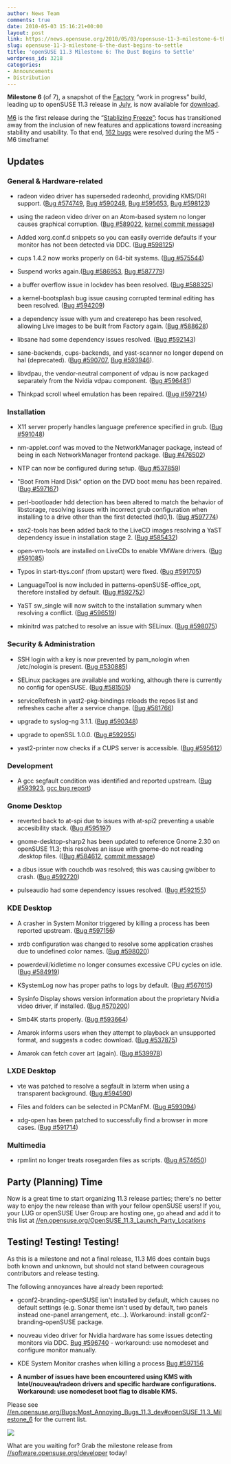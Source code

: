 ```yaml
---
author: News Team
comments: true
date: 2010-05-03 15:16:21+00:00
layout: post
link: https://news.opensuse.org/2010/05/03/opensuse-11-3-milestone-6-the-dust-begins-to-settle/
slug: opensuse-11-3-milestone-6-the-dust-begins-to-settle
title: 'openSUSE 11.3 Milestone 6: The Dust Begins to Settle'
wordpress_id: 3218
categories:
- Announcements
- Distribution
---
```


**Milestone 6** (of 7), a snapshot of the [Factory](//en.opensuse.org/Factory) “work  in progress” build, leading up to openSUSE 11.3 release in [July](//en.opensuse.org/Roadmap), is now  available for [download](//software.opensuse.org/developer).

[M6](//software.opensuse.org/developer) is the first release during the “[Stablizing  Freeze”](//www.suse.de/%7Ecoolo/opensuse_11.3/): focus has transitioned away from the inclusion of new  features and applications toward increasing stability and usability.  To  that end, [162 bugs](https://bugzilla.novell.com/buglist.cgi?order=Bug%20Number&chfieldto=2010-04-29&chfield=bug_status&query_format=advanced&chfieldfrom=2010-04-09&bug_status=RESOLVED&product=openSUSE%2011.3) were resolved during the M5 - M6 timeframe!

<!-- more -->




## Updates





### General & Hardware-related





	
  * radeon video driver has superseded radeonhd, providing KMS/DRI  support. ([Bug #574749](https://bugzilla.novell.com/show_bug.cgi?id=574749), [Bug #590248](https://bugzilla.novell.com/show_bug.cgi?id=590248), [Bug #595653](https://bugzilla.novell.com/show_bug.cgi?id=595653), [Bug #598123](https://bugzilla.novell.com/show_bug.cgi?id=598123))

	
  * using the radeon video driver on an Atom-based system no  longer causes graphical corruption. ([Bug #589022](https://bugzilla.novell.com/show_bug.cgi?id=589022), [kernel commit message](https://bugzilla.novell.com/show_bug.cgi?id=589022#c37))

	
  * Added xorg.conf.d snippets so you can easily override defaults  if your monitor has not been detected via DDC. ([Bug #598125](https://bugzilla.novell.com/show_bug.cgi?id=598125))

	
  * cups 1.4.2 now works properly on 64-bit systems. ([Bug #575544](https://bugzilla.novell.com/show_bug.cgi?id=575544))

	
  * Suspend works again.([Bug #586953](https://bugzilla.novell.com/show_bug.cgi?id=586953), [Bug #587779](https://bugzilla.novell.com/show_bug.cgi?id=587779))

	
  * a buffer overflow issue in lockdev has been resolved. ([Bug #588325](https://bugzilla.novell.com/show_bug.cgi?id=588325))

	
  * a kernel-bootsplash bug issue causing corrupted terminal  editing has been resolved. ([Bug #594209](https://bugzilla.novell.com/show_bug.cgi?id=594209))

	
  * a dependency issue with yum and createrepo has been resolved,  allowing Live images to be built from Factory again. ([Bug #588628](https://bugzilla.novell.com/show_bug.cgi?id=588628))

	
  * libsane had some dependency issues resolved. ([Bug #592143](https://bugzilla.novell.com/show_bug.cgi?id=592143))

	
  * sane-backends, cups-backends, and yast-scanner no longer  depend on hal (deprecated). ([Bug #590707](https://bugzilla.novell.com/show_bug.cgi?id=590707), [Bug #593946](https://bugzilla.novell.com/show_bug.cgi?id=593946)).

	
  * libvdpau, the vendor-neutral component of vdpau is now  packaged separately from the Nvidia vdpau component. ([Bug #596481](https://bugzilla.novell.com/show_bug.cgi?id=596481))

	
  * Thinkpad scroll wheel emulation has been repaired. ([Bug #597214](https://bugzilla.novell.com/show_bug.cgi?id=597214))





### Installation





	
  * X11 server properly handles language preference specified in  grub. ([Bug #591048](https://bugzilla.novell.com/show_bug.cgi?id=591048))

	
  * nm-applet.conf was moved to the NetworkManager package,  instead of being in each NetworkManager frontend package. ([Bug #476502](https://bugzilla.novell.com/show_bug.cgi?id=476502))

	
  * NTP can now be configured during setup. ([Bug #537859](https://bugzilla.novell.com/show_bug.cgi?id=537859))

	
  * "Boot From Hard Disk" option on the DVD boot menu has been  repaired. ([Bug #597167](https://bugzilla.novell.com/show_bug.cgi?id=597167))

	
  * perl-bootloader hdd detection has been altered to match the  behavior of libstorage, resolving issues with incorrect grub  configuration when installing to a drive other than the first detected  (hd0,1). ([Bug #597774](https://bugzilla.novell.com/show_bug.cgi?id=597774))

	
  * sax2-tools has been added back to the LiveCD images resolving a  YaST dependency issue in installation stage 2. ([Bug #585432](https://bugzilla.novell.com/show_bug.cgi?id=585432))

	
  * open-vm-tools are installed on LiveCDs to enable VMWare  drivers. ([Bug #591085](https://bugzilla.novell.com/show_bug.cgi?id=591085))

	
  * Typos in start-ttys.conf (from upstart) were fixed. ([Bug #591705](https://bugzilla.novell.com/show_bug.cgi?id=591705))

	
  * LanguageTool is now included in patterns-openSUSE-office_opt,  therefore installed by default. ([Bug #592752](https://bugzilla.novell.com/show_bug.cgi?id=592752))

	
  * YaST sw_single will now switch to the installation summary  when resolving a conflict. ([Bug #596519](https://bugzilla.novell.com/show_bug.cgi?id=596519))

	
  * mkinitrd was patched to resolve an issue with SELinux. ([Bug #598075](https://bugzilla.novell.com/show_bug.cgi?id=598075))





### Security & Administration





	
  * SSH login with a key is now prevented by pam_nologin when  /etc/nologin is present. ([Bug #530885](https://bugzilla.novell.com/show_bug.cgi?id=530885))

	
  * SELinux packages are available and working, although there is  currently no config for openSUSE. ([Bug #581505](https://bugzilla.novell.com/show_bug.cgi?id=581505))

	
  * serviceRefresh in yast2-pkg-bindings reloads the repos list  and refreshes cache after a service change. ([Bug #581766](https://bugzilla.novell.com/show_bug.cgi?id=581766))

	
  * upgrade to syslog-ng 3.1.1. ([Bug #590348](https://bugzilla.novell.com/show_bug.cgi?id=590348))

	
  * upgrade to openSSL 1.0.0. ([Bug #592955](https://bugzilla.novell.com/show_bug.cgi?id=592955))

	
  * yast2-printer now checks if a CUPS server is accessible. ([Bug #595612](https://bugzilla.novell.com/show_bug.cgi?id=595612))





### Development





	
  * A gcc segfault condition was identified and reported upstream. ([Bug #593923](https://bugzilla.novell.com/show_bug.cgi?id=593923), [gcc bug report](//gcc.gnu.org/bugzilla/show_bug.cgi?id=43704))





### Gnome Desktop





	
  * reverted back to at-spi due to issues with at-spi2 preventing a  usable accesibility stack. ([Bug #595197](https://bugzilla.novell.com/show_bug.cgi?id=595197))

	
  * gnome-desktop-sharp2 has been updated to reference Gnome 2.30  on openSUSE 11.3; this resolves an issue with gnome-do not reading  .desktop files. ([[Bug #584612](https://bugzilla.novell.com/show_bug.cgi?id=584612), [commit message](//lists.opensuse.org/opensuse-commit/2010-04/msg00932.html))

	
  * a dbus issue with couchdb was resolved; this was causing  gwibber to crash. ([Bug #592720](https://bugzilla.novell.com/show_bug.cgi?id=592720))

	
  * pulseaudio had some dependency issues resolved. ([Bug #592155](https://bugzilla.novell.com/show_bug.cgi?id=592155))





### KDE Desktop





	
  * A crasher in System Monitor triggered by killing a process has  been reported upstream. ([Bug #597156](https://bugzilla.novell.com/show_bug.cgi?id=597156))

	
  * xrdb configuration was changed to resolve some application  crashes due to undefined color names. ([Bug #598020](https://bugzilla.novell.com/show_bug.cgi?id=598020))

	
  * powerdevil/kidletime no longer consumes excessive CPU cycles  on idle. ([Bug #584919](https://bugzilla.novell.com/show_bug.cgi?id=584919))

	
  * KSystemLog now has proper paths to logs by default. ([Bug #567615](https://bugzilla.novell.com/show_bug.cgi?id=567615))

	
  * Sysinfo Display shows version information about the  proprietary Nvidia video driver, if installed. ([Bug #570200](https://bugzilla.novell.com/show_bug.cgi?id=570200))

	
  * Smb4K starts properly. ([Bug #593664](https://bugzilla.novell.com/show_bug.cgi?id=593664))

	
  * Amarok informs users when they attempt to playback an  unsupported format, and suggests a codec download. ([Bug #537875](https://bugzilla.novell.com/show_bug.cgi?id=537875))

	
  * Amarok can fetch cover art (again). ([Bug #539978](https://bugzilla.novell.com/show_bug.cgi?id=539978))





### LXDE Desktop





	
  * vte was patched to resolve a segfault in lxterm when using a  transparent background. ([Bug #594590](https://bugzilla.novell.com/show_bug.cgi?id=594590))

	
  * Files and folders can be selected in PCManFM. ([Bug #593094](https://bugzilla.novell.com/show_bug.cgi?id=593094))

	
  * xdg-open has been patched to successfully find a browser in  more cases. ([Bug #591714](https://bugzilla.novell.com/show_bug.cgi?id=591714))





### Multimedia





	
  * rpmlint no longer treats rosegarden files as scripts. ([Bug #574650](https://bugzilla.novell.com/show_bug.cgi?id=574650))





## Party (Planning) Time


Now is a great time to start organizing 11.3 release parties; there's  no better way to enjoy the new release than with your fellow openSUSE  users! If you, your LUG or openSUSE User Group are hosting one, go ahead  and add it to this list at [//en.opensuse.org/OpenSUSE_11.3_Launch_Party_Locations](//en.opensuse.org/OpenSUSE_11.3_Launch_Party_Locations)




## Testing! Testing! Testing!


As this is a milestone and not a final release, 11.3 M6 does contain  bugs both known and unknown, but should not stand between courageous  contributors and release testing.

The following annoyances have already been reported:



	
  * gconf2-branding-openSUSE isn't installed by default, which  causes no default settings (e.g. Sonar theme isn't used by default, two  panels instead one-panel arrangement, etc...). Workaround: install  gconf2-branding-openSUSE package.

	
  * nouveau video driver for Nvidia hardware has some issues  detecting monitors via DDC.  [Bug #596740](https://bugzilla.novell.com/show_bug.cgi?id=596740) - workaround: use nomodeset and configure  monitor manually.

	
  * KDE System Monitor crashes when killing a process [Bug #597156](https://bugzilla.novell.com/show_bug.cgi?id=597156)

	
  * **A number of issues have been encountered using KMS with  Intel/nouveau/radeon drivers and specific hardware configurations.  Workaround: use nomodeset boot flag to disable KMS.**


Please see [//en.opensuse.org/Bugs:Most_Annoying_Bugs_11.3_dev#openSUSE_11.3_Milestone_6](//en.opensuse.org/Bugs:Most_Annoying_Bugs_11.3_dev#openSUSE_11.3_Milestone_6) for the current list.





[![](//en.opensuse.org/images/d/d0/Milestone6_113.png)](//software.opensuse.org/developer)







What are you waiting for? Grab the milestone release from [//software.opensuse.org/developer](//software.opensuse.org/developer) today!
